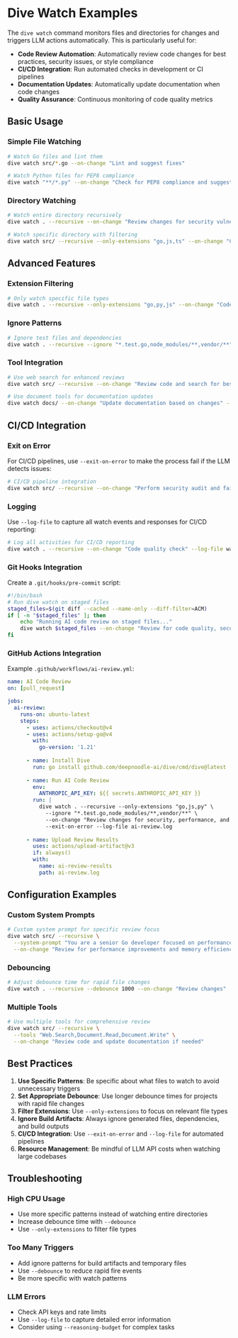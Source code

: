 # Dive Watch Examples

The `dive watch` command monitors files and directories for changes and triggers LLM actions automatically. This is particularly useful for:

- **Code Review Automation**: Automatically review code changes for best practices, security issues, or style compliance
- **CI/CD Integration**: Run automated checks in development or CI pipelines
- **Documentation Updates**: Automatically update documentation when code changes
- **Quality Assurance**: Continuous monitoring of code quality metrics

## Basic Usage

### Simple File Watching
```bash
# Watch Go files and lint them
dive watch src/*.go --on-change "Lint and suggest fixes"

# Watch Python files for PEP8 compliance
dive watch "**/*.py" --on-change "Check for PEP8 compliance and suggest improvements"
```

### Directory Watching
```bash
# Watch entire directory recursively
dive watch . --recursive --on-change "Review changes for security vulnerabilities"

# Watch specific directory with filtering
dive watch src/ --recursive --only-extensions "go,js,ts" --on-change "Code review"
```

## Advanced Features

### Extension Filtering
```bash
# Only watch specific file types
dive watch . --recursive --only-extensions "go,py,js" --on-change "Code review"
```

### Ignore Patterns
```bash
# Ignore test files and dependencies
dive watch . --recursive --ignore "*.test.go,node_modules/**,vendor/**" --on-change "Review production code"
```

### Tool Integration
```bash
# Use web search for enhanced reviews
dive watch src/ --recursive --on-change "Review code and search for best practices" --tools "Web.Search"

# Use document tools for documentation updates
dive watch docs/ --on-change "Update documentation based on changes" --tools "Document.Write"
```

## CI/CD Integration

### Exit on Error
For CI/CD pipelines, use `--exit-on-error` to make the process fail if the LLM detects issues:

```bash
# CI/CD pipeline integration
dive watch src/ --recursive --on-change "Perform security audit and fail on critical issues" --exit-on-error
```

### Logging
Use `--log-file` to capture all watch events and responses for CI/CD reporting:

```bash
# Log all activities for CI/CD reporting
dive watch . --recursive --on-change "Code quality check" --log-file watch-results.log --exit-on-error
```

### Git Hooks Integration

Create a `.git/hooks/pre-commit` script:

```bash
#!/bin/bash
# Run dive watch on staged files
staged_files=$(git diff --cached --name-only --diff-filter=ACM)
if [ -n "$staged_files" ]; then
    echo "Running AI code review on staged files..."
    dive watch $staged_files --on-change "Review for code quality, security, and best practices" --exit-on-error
fi
```

### GitHub Actions Integration

Example `.github/workflows/ai-review.yml`:

```yaml
name: AI Code Review
on: [pull_request]

jobs:
  ai-review:
    runs-on: ubuntu-latest
    steps:
      - uses: actions/checkout@v4
      - uses: actions/setup-go@v4
        with:
          go-version: '1.21'
      
      - name: Install Dive
        run: go install github.com/deepnoodle-ai/dive/cmd/dive@latest
      
      - name: Run AI Code Review
        env:
          ANTHROPIC_API_KEY: ${{ secrets.ANTHROPIC_API_KEY }}
        run: |
          dive watch . --recursive --only-extensions "go,js,py" \
            --ignore "*.test.go,node_modules/**,vendor/**" \
            --on-change "Review changes for security, performance, and best practices" \
            --exit-on-error --log-file ai-review.log
      
      - name: Upload Review Results
        uses: actions/upload-artifact@v3
        if: always()
        with:
          name: ai-review-results
          path: ai-review.log
```

## Configuration Examples

### Custom System Prompts
```bash
# Custom system prompt for specific review focus
dive watch src/ --recursive \
  --system-prompt "You are a senior Go developer focused on performance optimization" \
  --on-change "Review for performance improvements and memory efficiency"
```

### Debouncing
```bash
# Adjust debounce time for rapid file changes
dive watch . --recursive --debounce 1000 --on-change "Review changes"
```

### Multiple Tools
```bash
# Use multiple tools for comprehensive review
dive watch src/ --recursive \
  --tools "Web.Search,Document.Read,Document.Write" \
  --on-change "Review code and update documentation if needed"
```

## Best Practices

1. **Use Specific Patterns**: Be specific about what files to watch to avoid unnecessary triggers
2. **Set Appropriate Debounce**: Use longer debounce times for projects with rapid file changes
3. **Filter Extensions**: Use `--only-extensions` to focus on relevant file types
4. **Ignore Build Artifacts**: Always ignore generated files, dependencies, and build outputs
5. **CI/CD Integration**: Use `--exit-on-error` and `--log-file` for automated pipelines
6. **Resource Management**: Be mindful of LLM API costs when watching large codebases

## Troubleshooting

### High CPU Usage
- Use more specific patterns instead of watching entire directories
- Increase debounce time with `--debounce`
- Use `--only-extensions` to filter file types

### Too Many Triggers
- Add ignore patterns for build artifacts and temporary files
- Use `--debounce` to reduce rapid fire events
- Be more specific with watch patterns

### LLM Errors
- Check API keys and rate limits
- Use `--log-file` to capture detailed error information
- Consider using `--reasoning-budget` for complex tasks